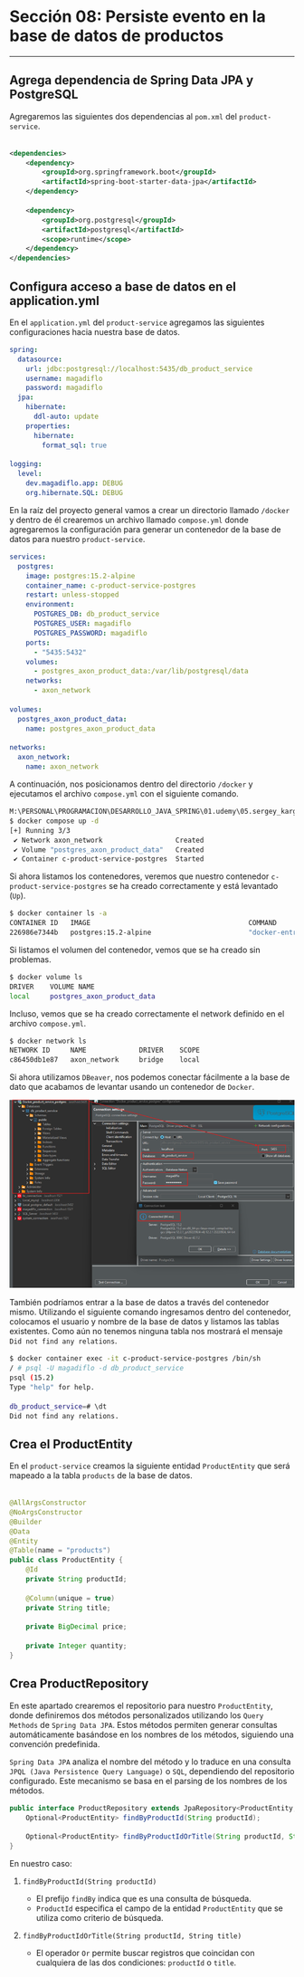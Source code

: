 # Sección 08: Persiste evento en la base de datos de productos

---

## Agrega dependencia de Spring Data JPA y PostgreSQL

Agregaremos las siguientes dos dependencias al `pom.xml` del `product-service`.

````xml

<dependencies>
    <dependency>
        <groupId>org.springframework.boot</groupId>
        <artifactId>spring-boot-starter-data-jpa</artifactId>
    </dependency>

    <dependency>
        <groupId>org.postgresql</groupId>
        <artifactId>postgresql</artifactId>
        <scope>runtime</scope>
    </dependency>
</dependencies>
````

## Configura acceso a base de datos en el application.yml

En el `application.yml` del `product-service` agregamos las siguientes configuraciones hacia nuestra base de datos.

````yml
spring:
  datasource:
    url: jdbc:postgresql://localhost:5435/db_product_service
    username: magadiflo
    password: magadiflo
  jpa:
    hibernate:
      ddl-auto: update
    properties:
      hibernate:
        format_sql: true

logging:
  level:
    dev.magadiflo.app: DEBUG
    org.hibernate.SQL: DEBUG
````

En la raíz del proyecto general vamos a crear un directorio llamado `/docker` y dentro de él crearemos un archivo
llamado `compose.yml` donde agregaremos la configuración para generar un contenedor de la base de datos para nuestro
`product-service`.

````yml
services:
  postgres:
    image: postgres:15.2-alpine
    container_name: c-product-service-postgres
    restart: unless-stopped
    environment:
      POSTGRES_DB: db_product_service
      POSTGRES_USER: magadiflo
      POSTGRES_PASSWORD: magadiflo
    ports:
      - "5435:5432"
    volumes:
      - postgres_axon_product_data:/var/lib/postgresql/data
    networks:
      - axon_network

volumes:
  postgres_axon_product_data:
    name: postgres_axon_product_data

networks:
  axon_network:
    name: axon_network
````

A continuación, nos posicionamos dentro del directorio `/docker` y ejecutamos el archivo `compose.yml` con el siguiente
comando.

````bash
M:\PERSONAL\PROGRAMACION\DESARROLLO_JAVA_SPRING\01.udemy\05.sergey_kargopolov\event-driven-cqrs-saga-axon-microservices\docker (main -> origin)
$ docker compose up -d                                                                                                                         
[+] Running 3/3                                                                                                                                
 ✔ Network axon_network                  Created                                                                                               
 ✔ Volume "postgres_axon_product_data"   Created                                                                                               
 ✔ Container c-product-service-postgres  Started                                                                                                                                                                                             
````

Si ahora listamos los contenedores, veremos que nuestro contenedor `c-product-service-postgres` se ha creado
correctamente y está levantado (`Up`).

````bash
$ docker container ls -a
CONTAINER ID   IMAGE                                       COMMAND                  CREATED          STATUS                      PORTS                    NAMES
226986e7344b   postgres:15.2-alpine                        "docker-entrypoint.s…"   34 seconds ago   Up 33 seconds               0.0.0.0:5435->5432/tcp   c-product-service-postgres
````

Si listamos el volumen del contenedor, vemos que se ha creado sin problemas.

````bash
$ docker volume ls
DRIVER    VOLUME NAME
local     postgres_axon_product_data
````

Incluso, vemos que se ha creado correctamente el network definido en el archivo `compose.yml`.

````bash
$ docker network ls
NETWORK ID     NAME             DRIVER    SCOPE
c86450db1e87   axon_network     bridge    local
````

Si ahora utilizamos `DBeaver`, nos podemos conectar fácilmente a la base de dato que acabamos de levantar usando un
contenedor de `Docker`.

![01.png](assets/section-08/01.png)

También podríamos entrar a la base de datos a través del contenedor mismo. Utilizando el siguiente comando ingresamos
dentro del contenedor, colocamos el usuario y nombre de la base de datos y listamos las tablas existentes. Como aún
no tenemos ninguna tabla nos mostrará el mensaje `Did not find any relations`.

````bash
$ docker container exec -it c-product-service-postgres /bin/sh
/ # psql -U magadiflo -d db_product_service
psql (15.2)
Type "help" for help.

db_product_service=# \dt
Did not find any relations.
````

## Crea el ProductEntity

En el `product-service` creamos la siguiente entidad `ProductEntity` que será mapeado a la tabla `products` de la
base de datos.

````java

@AllArgsConstructor
@NoArgsConstructor
@Builder
@Data
@Entity
@Table(name = "products")
public class ProductEntity {
    @Id
    private String productId;

    @Column(unique = true)
    private String title;

    private BigDecimal price;

    private Integer quantity;
}
````

## Crea ProductRepository

En este apartado crearemos el repositorio para nuestro `ProductEntity`, donde definiremos dos métodos personalizados
utilizando los `Query Methods` de `Spring Data JPA`. Estos métodos permiten generar consultas automáticamente basándose
en los nombres de los métodos, siguiendo una convención predefinida.

`Spring Data JPA` analiza el nombre del método y lo traduce en una consulta `JPQL (Java Persistence Query Language)` o
`SQL`, dependiendo del repositorio configurado. Este mecanismo se basa en el parsing de los nombres de los métodos.

````java
public interface ProductRepository extends JpaRepository<ProductEntity, String> {
    Optional<ProductEntity> findByProductId(String productId);

    Optional<ProductEntity> findByProductIdOrTitle(String productId, String title);
}
````

En nuestro caso:

1. `findByProductId(String productId)`
    - El prefijo `findBy` indica que es una consulta de búsqueda.
    - `ProductId` especifica el campo de la entidad `ProductEntity` que se utiliza como criterio de búsqueda.

2. `findByProductIdOrTitle(String productId, String title)`
    - El operador `Or` permite buscar registros que coincidan con cualquiera de las dos condiciones: `productId` o
      `title`.

